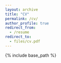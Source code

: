 ```yaml
---
layout: archive
title: "CV"
permalink: /cv/
author_profile: true
redirect_from:
  - /resume
redirect_to:
  - files/cv.pdf
---
```


{% include base_path %}

